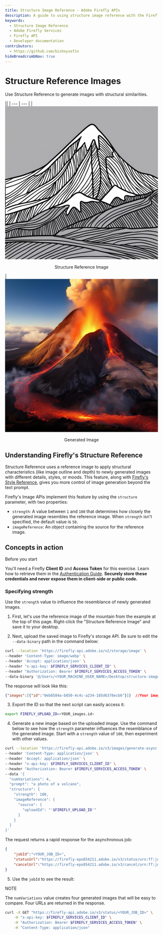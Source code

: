 ```yaml
---
title: Structure Image Reference - Adobe Firefly APIs
description: A guide to using structure image reference with the Firefly Image Model APIs.
keywords:
  - Structure Image Reference
  - Adobe Firefly Services
  - Firefly API
  - Developer documentation
contributors:
  - https://github.com/bishoysefin
hideBreadcrumbNav: true
---
```


# Structure Reference Images

Use Structure Reference to generate images with structural similarities.

||
| --- | --- |
| ![mountain](../../images/structure-image-reference-mountain.jpeg) <p style="text-align:center">Structure Reference Image</p> | ![volcano](../../images/structure-image-reference-volcano.jpeg) <p style="text-align:center">Generated Image</p>

## Understanding Firefly's Structure Reference

Structure Reference uses a reference image to apply structural characteristics (like image outline and depth) to newly generated images with different details, styles, or moods. This feature, along with [Firefly's Style Reference](../style-image-reference/index.md), gives you more control of image generation beyond the text prompt.

Firefly's Image APIs implement this feature by using the `structure` parameter, with two properties:

* `strength`: A value between `1` and `100` that determines how closely the generated image resembles the reference image. When `strength` isn't specified, the default value is `50`.
* `imageReference`: An object containing the source for the reference image.

## Concepts in action

<InlineAlert variant="warning" slots="header, text" />

Before you start

You'll need a Firefly **Client ID** and **Access Token** for this exercise. Learn how to retrieve them in the [Authentication Guide](../authentication/index.md). **Securely store these credentials and never expose them in client-side or public code.**

### Specifying strength

Use the `strength` value to influence the resemblance of newly generated images.

1. First, let's use the reference image of the mountain from the example at the top of this page. Right-click the "Structure Reference Image" and save it to your desktop.

2. Next, upload the saved image to Firefly's storage API. Be sure to edit the `--data-binary` path in the command below:

```bash
curl --location 'https://firefly-api.adobe.io/v2/storage/image' \
--header 'Content-Type: image/webp' \
--header 'Accept: application/json' \
--header "x-api-key: $FIREFLY_SERVICES_CLIENT_ID" \
--header "Authorization: Bearer $FIREFLY_SERVICES_ACCESS_TOKEN" \
--data-binary '@/Users/<YOUR_MACHINE_USER_NAME>/Desktop/structure-image-reference-mountain.webp'
```

The response will look like this:

```json
{"images":[{"id":"0eb8584a-b850-4c4c-a234-185d6378ecb6"}]}  //Your images.id here will be unique
```

3. Export the ID so that the next script can easily access it:

```bash
export FIREFLY_UPLOAD_ID=<YOUR_images.id>
```

4. Generate a new image based on the uploaded image. Use the command below to see how the `strength` parameter influences the resemblance of the generated image.
   Start with a `strength` value of `100`, then experiment with other values.

```bash
curl --location 'https://firefly-api.adobe.io/v3/images/generate-async' \
--header 'Content-Type: application/json' \
--header 'Accept: application/json' \
--header "x-api-key: $FIREFLY_SERVICES_CLIENT_ID" \
--header "Authorization: Bearer $FIREFLY_SERVICES_ACCESS_TOKEN" \
--data '{
  "numVariations": 4,
  "prompt": "a photo of a volcano",
  "structure": {
    "strength": 100,
    "imageReference": {
      "source": {
        "uploadId": "'$FIREFLY_UPLOAD_ID'"
      }
    }
  }
}'
```

The request returns a rapid response for the asynchronous job:

```json
{   
    "jobId":"<YOUR_JOB_ID>",
    "statusUrl":"https://firefly-epo854211.adobe.io/v3/status/urn:ff:jobs:...",
    "cancelUrl":"https://firefly-epo854211.adobe.io/v3/cancel/urn:ff:jobs:..."
}
```

5. Use the `jobId` to see the result:

<InlineAlert variant="info" slots="header, text" />

NOTE

The `numVariations` value creates four generated images that will be easy to compare. Four URLs are returned in the response.

```bash
curl -X GET "https://firefly-api.adobe.io/v3/status/<YOUR_JOB_ID>" \
    -H "x-api-key: $FIREFLY_SERVICES_CLIENT_ID" \
    -H "Authorization: Bearer $FIREFLY_SERVICES_ACCESS_TOKEN" \
    -H "Content-Type: application/json"
```
